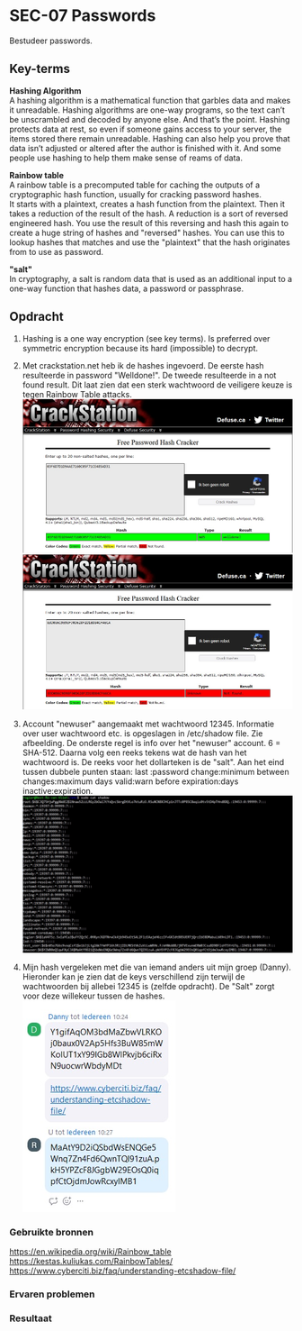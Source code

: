 # SEC-07 Passwords
Bestudeer passwords. 

## Key-terms
**Hashing Algorithm**  
A hashing algorithm is a mathematical function that garbles data and makes it unreadable.
Hashing algorithms are one-way programs, so the text can’t be unscrambled and decoded by anyone else. And that’s the point. Hashing protects data at rest, so even if someone gains access to your server, the items stored there remain unreadable. 
Hashing can also help you prove that data isn’t adjusted or altered after the author is finished with it. And some people use hashing to help them make sense of reams of data.  

**Rainbow table**  
A rainbow table is a precomputed table for caching the outputs of a cryptographic hash function, usually for cracking password hashes.  
It starts with a plaintext, creates a hash function from the plaintext. Then it takes a reduction of the result of the hash. A reduction is a sort of reversed engineered hash. You use the result of this reversing and hash this again to create a huge string of hashes and "reversed" hashes. You can use this to lookup hashes that matches and use the "plaintext" that the hash originates from to use as password.

**"salt"**  
In cryptography, a salt is random data that is used as an additional input to a one-way function that hashes data, a password or passphrase.



## Opdracht
1. Hashing is a one way encryption (see key terms). Is preferred over symmetric encryption because its hard (impossible) to decrypt.  

2. Met crackstation.net heb ik de hashes ingevoerd. De eerste hash resulteerde in password "Welldone!". De tweede resulteerde in a not found result. Dit laat zien dat een sterk wachtwoord de veiligere keuze is tegen Rainbow Table attacks.  
![](https://github.com/techgrounds/techgrounds-Rogier1978/blob/main/00_includes/04_Security/SEC_07%20crack%20pass_01.jpg)  
![](https://github.com/techgrounds/techgrounds-Rogier1978/blob/main/00_includes/04_Security/SEC_07%20crack%20pass_02.jpg)  


3. Account "newuser" aangemaakt met wachtwoord 12345. Informatie over user wachtwoord etc. is opgeslagen in /etc/shadow file. Zie afbeelding. De onderste regel is info over het "newuser" account. $6$ = SHA-512. Daarna volg een reeks tekens wat de hash van het wachtwoord is. De reeks voor het dollarteken is de "salt". Aan het eind tussen dubbele punten staan: last :password change:minimum between changes:maximum days valid:warn before expiration:days inactive:expiration.  
![](https://github.com/techgrounds/techgrounds-Rogier1978/blob/main/00_includes/04_Security/SEC_07%20etc_shadow.jpg)  
4. Mijn hash vergeleken met die van iemand anders uit mijn groep (Danny). Hieronder kan je zien dat de keys verschillend zijn terwijl de wachtwoorden bij allebei 12345 is (zelfde opdracht). De "Salt" zorgt  voor deze willekeur tussen de hashes.  
![](https://github.com/techgrounds/techgrounds-Rogier1978/blob/main/00_includes/04_Security/SEC_07%20hash%20compare.jpg)  


### Gebruikte bronnen
https://en.wikipedia.org/wiki/Rainbow_table  
https://kestas.kuliukas.com/RainbowTables/  
https://www.cyberciti.biz/faq/understanding-etcshadow-file/  

### Ervaren problemen

### Resultaat

